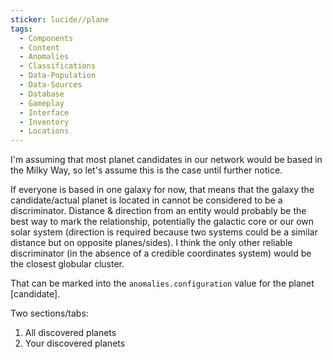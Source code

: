 ```yaml
---
sticker: lucide//plane
tags:
  - Components
  - Content
  - Anomalies
  - Classifications
  - Data-Population
  - Data-Sources
  - Database
  - Gameplay
  - Interface
  - Inventory
  - Locations
---
```

I'm assuming that most planet candidates in our network would be based in the Milky Way, so let's assume this is the case until further notice.

If everyone is based in one galaxy for now, that means that the galaxy the candidate/actual planet is located in cannot be considered to be a discriminator.
Distance & direction from an entity would probably be the best way to mark the relationship, potentially the galactic core or our own solar system (direction is required because two systems could be a similar distance but on opposite planes/sides). I think the only other reliable discriminator (in the absence of a credible coordinates system) would be the closest globular cluster.

That can be marked into the `anomalies.configuration` value for the planet [candidate]. 

Two sections/tabs:
1. All discovered planets
2. Your discovered planets